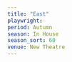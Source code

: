```yaml
---
title: "East"
playwright:
period: Autumn
season: In House
season_sort: 60
venue: New Theatre
---
```

